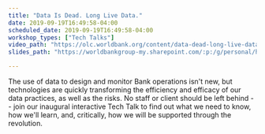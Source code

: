 ```yaml
---
title: "Data Is Dead. Long Live Data."
date: 2019-09-19T16:49:58-04:00
scheduled_date: 2019-09-19T16:49:58-04:00
workshop_types: ["Tech Talks"]
video_path: "https://olc.worldbank.org/content/data-dead-long-live-data"
slides_path: "https://worldbankgroup-my.sharepoint.com/:p:/g/personal/hkrambeck_worldbank_org/EUcQn2UDLUtNj6D-nblFUyAB-kK96uS85hJr2835OQZrrw?e=huIR04"

---
```


The use of data to design and monitor Bank operations isn't new, but technologies are quickly transforming the efficiency and efficacy of our data practices, as well as the risks. No staff or client should be left behind -- join our inaugural interactive Tech Talk to find out what we need to know, how we'll learn, and, critically, how we will be supported through the revolution.